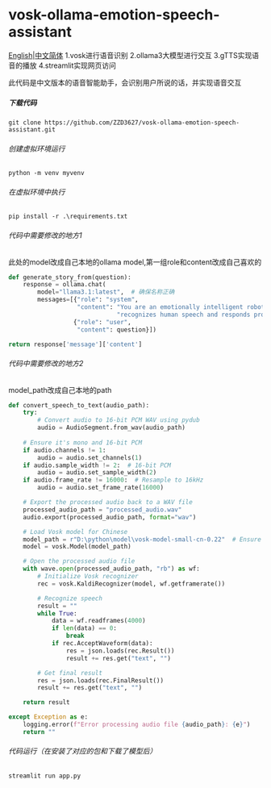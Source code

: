# vosk-ollama-emotion-speech-assistant

[English](https://github.com/ZZD3627/vosk-ollama-emotion-speech-assistant/blob/main/README.md)|[中文简体](https://github.com/ZZD3627/vosk-ollama-emotion-speech-assistant/edit/main/README_CN.md)
1.vosk进行语音识别
2.ollama3大模型进行交互
3.gTTS实现语音的播放
4.streamlit实现网页访问

此代码是中文版本的语音智能助手，会识别用户所说的话，并实现语音交互

##### 下载代码

```shell
git clone https://github.com/ZZD3627/vosk-ollama-emotion-speech-assistant.git
```

###### 创建虚拟环境运行

```shell
python -m venv myvenv
```

###### 在虚拟环境中执行

```shell
pip install -r .\requirements.txt
```

###### 代码中需要修改的地方1

此处的model改成自己本地的ollama model,第一组role和content改成自己喜欢的

```python
def generate_story_from(question):
    response = ollama.chat(
        model="llama3.1:latest",  # 确保名称正确
        messages=[{"role": "system",
                   "content": "You are an emotionally intelligent robot that "
                              "recognizes human speech and responds professionally and emotionally based on it"},
                  {"role": "user",
                   "content": question}])

return response['message']['content']
```

###### 代码中需要修改的地方2

model_path改成自己本地的path

```python
def convert_speech_to_text(audio_path):
    try:
        # Convert audio to 16-bit PCM WAV using pydub
        audio = AudioSegment.from_wav(audio_path) 	
    
    # Ensure it's mono and 16-bit PCM
    if audio.channels != 1:
        audio = audio.set_channels(1)
    if audio.sample_width != 2:  # 16-bit PCM
        audio = audio.set_sample_width(2)
    if audio.frame_rate != 16000:  # Resample to 16kHz
        audio = audio.set_frame_rate(16000)

    # Export the processed audio back to a WAV file
    processed_audio_path = "processed_audio.wav"
    audio.export(processed_audio_path, format="wav")

    # Load Vosk model for Chinese
    model_path = r"D:\python\model\vosk-model-small-cn-0.22"  # Ensure the model path is correct
    model = vosk.Model(model_path)

    # Open the processed audio file
    with wave.open(processed_audio_path, "rb") as wf:
        # Initialize Vosk recognizer
        rec = vosk.KaldiRecognizer(model, wf.getframerate())

        # Recognize speech
        result = ""
        while True:
            data = wf.readframes(4000)
            if len(data) == 0:
                break
            if rec.AcceptWaveform(data):
                res = json.loads(rec.Result())
                result += res.get("text", "")

        # Get final result
        res = json.loads(rec.FinalResult())
        result += res.get("text", "")

    return result

except Exception as e:
    logging.error(f"Error processing audio file {audio_path}: {e}")
    return ""
```

###### 代码运行（在安装了对应的包和下载了模型后）

```shell
streamlit run app.py
```


